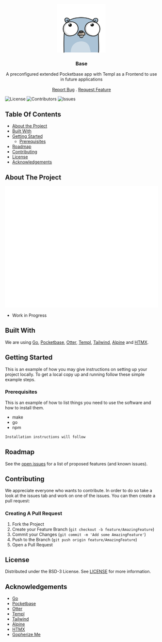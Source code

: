 <br/>
<p align="center">
  <a href="https://github.com/yzaimoglu/base">
    <img src=".github/images/logo.png" alt="Logo" width="160" height="160">
  </a>

  <h3 align="center">Base</h3>

  <p align="center">
    A preconfigured extended Pocketbase app with Templ as a Frontend to use in future applications
    <br/>
    <br/>
    <a href="https://github.com/yzaimoglu/base/issues">Report Bug</a>
    .
    <a href="https://github.com/yzaimoglu/base/issues">Request Feature</a>
  </p>
</p>

![License](https://img.shields.io/github/license/yzaimoglu/base) ![Contributors](https://img.shields.io/github/contributors/yzaimoglu/base?color=dark-green) ![Issues](https://img.shields.io/github/issues/yzaimoglu/base)

## Table Of Contents

* [About the Project](#about-the-project)
* [Built With](#built-with)
* [Getting Started](#getting-started)
  * [Prerequisites](#prerequisites)
* [Roadmap](#roadmap)
* [Contributing](#contributing)
* [License](#license)
* [Acknowledgements](#acknowledgements)

## About The Project

<img src=".github/images/screenshot.png" alt="Screenshot" width="600" height="400">

* Work in Progress

## Built With

We are using [Go](https://go.dev), [Pocketbase](https://pocketbase.io), [Otter](https://github.com/maypok86/otter), [Templ](https://templ.guide/), [Tailwind](https://tailwindcss.com/), [Alpine](https://alpinejs.dev/) and [HTMX](https://htmx.org/).

## Getting Started

This is an example of how you may give instructions on setting up your project locally.
To get a local copy up and running follow these simple example steps.

### Prerequisites

This is an example of how to list things you need to use the software and how to install them.

* make
* go 
* npm

```sh
Installation instructions will follow
```

## Roadmap

See the [open issues](https://github.com/yzaimoglu/base/issues) for a list of proposed features (and known issues).

## Contributing

We appreciate everyone who wants to contribute. In order to do so take a look at the issues tab and work on one of the issues. You can then create a pull request:

### Creating A Pull Request

1. Fork the Project
2. Create your Feature Branch (`git checkout -b feature/AmazingFeature`)
3. Commit your Changes (`git commit -m 'Add some AmazingFeature'`)
4. Push to the Branch (`git push origin feature/AmazingFeature`)
5. Open a Pull Request

## License

Distributed under the BSD-3 License. See [LICENSE](https://github.com/yzaimoglu/base/blob/master/LICENSE) for more information.

## Acknowledgements

* [Go](https://go.dev)
* [Pocketbase](https://pocketbase.io)
* [Otter](https://github.com/maypok86/otter)
* [Templ](https://svelte.dev/)
* [Tailwind](https://tailwindcss.com/)
* [Alpine](https://alpinejs.dev/)
* [HTMX](https://htmx.org/)
* [Gopherize Me](https://gopherize.me/)
